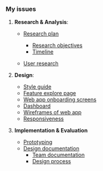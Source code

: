 
### My issues

1. **Research & Analysis**: 
    - [Research plan](https://github.com/zuri-training/EXCEL_COMP-Team_101/issues/17)
      - [Research objectives](https://github.com/zuri-training/EXCEL_COMP-Team_101/issues/4)
      - [Timeline](https://github.com/zuri-training/EXCEL_COMP-Team_101/issues/8)
     
    - [User research](https://github.com/zuri-training/EXCEL_COMP-Team_101/issues/18)

2. **Design**: 
      - [Style guide](https://github.com/zuri-training/EXCEL_COMP-Team_101/issues/19)
      - [Feature explore page](https://github.com/zuri-training/EXCEL_COMP-Team_101/issues/70)
      - [Web app onboarding screens](https://github.com/zuri-training/EXCEL_COMP-Team_101/issues/59)
      - [Dashboard](https://github.com/zuri-training/EXCEL_COMP-Team_101/issues/55)
      - [Wireframes of web app](https://github.com/zuri-training/EXCEL_COMP-Team_101/issues/41)
      - [Responsiveness](https://github.com/zuri-training/EXCEL_COMP-Team_101/issues/58)

3. **Implementation & Evaluation**
      - [Prototyping](https://github.com/zuri-training/EXCEL_COMP-Team_101/issues/57)
      - [Design documentation](https://github.com/zuri-training/EXCEL_COMP-Team_101/issues/21)
        - [Team documentation](https://github.com/zuri-training/EXCEL_COMP-Team_101/issues/22)  
        - [Design process](https://github.com/zuri-training/EXCEL_COMP-Team_101/issues/69)




